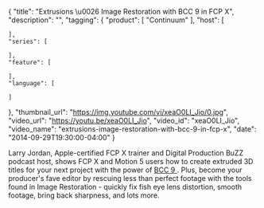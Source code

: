 {
  "title": "Extrusions \u0026 Image Restoration with BCC 9 in FCP X",
  "description": "",
  "tagging": {
    "product": [
      "Continuum"
    ],
    "host": [

    ],
    "series": [

    ],
    "feature": [

    ],
    "language": [

    ]
  },
  "thumbnail_url": "https://img.youtube.com/vi/xeaO0LI_Jio/0.jpg",
  "video_url": "https://youtu.be/xeaO0LI_Jio",
  "video_id": "xeaO0LI_Jio",
  "video_name": "extrusions-image-restoration-with-bcc-9-in-fcp-x",
  "date": "2014-09-29T19:30:00-04:00"
}

Larry Jordan, Apple-certified FCP X trainer and Digital Production BuZZ
podcast host, shows FCP X and Motion 5 users how to create extruded 3D titles
for your next project with the power of [ BCC 9
](/products/continuum/) . Plus,
become your producer's fave editor by rescuing less than perfect footage with
the tools found in Image Restoration - quickly fix fish eye lens distortion,
smooth footage, bring back sharpness, and lots more.


